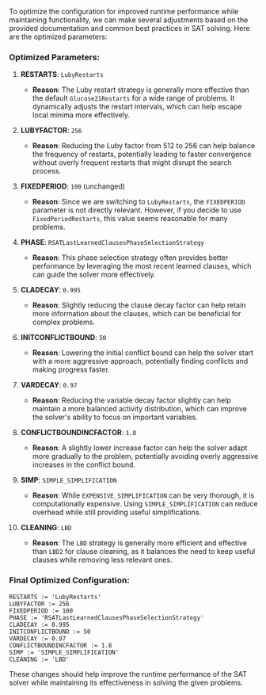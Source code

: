 To optimize the configuration for improved runtime performance while maintaining functionality, we can make several adjustments based on the provided documentation and common best practices in SAT solving. Here are the optimized parameters:

### Optimized Parameters:

1. **RESTARTS**: `LubyRestarts`
   - **Reason**: The Luby restart strategy is generally more effective than the default `Glucose21Restarts` for a wide range of problems. It dynamically adjusts the restart intervals, which can help escape local minima more effectively.

2. **LUBYFACTOR**: `256`
   - **Reason**: Reducing the Luby factor from 512 to 256 can help balance the frequency of restarts, potentially leading to faster convergence without overly frequent restarts that might disrupt the search process.

3. **FIXEDPERIOD**: `100` (unchanged)
   - **Reason**: Since we are switching to `LubyRestarts`, the `FIXEDPERIOD` parameter is not directly relevant. However, if you decide to use `FixedPeriodRestarts`, this value seems reasonable for many problems.

4. **PHASE**: `RSATLastLearnedClausesPhaseSelectionStrategy`
   - **Reason**: This phase selection strategy often provides better performance by leveraging the most recent learned clauses, which can guide the solver more effectively.

5. **CLADECAY**: `0.995`
   - **Reason**: Slightly reducing the clause decay factor can help retain more information about the clauses, which can be beneficial for complex problems.

6. **INITCONFLICTBOUND**: `50`
   - **Reason**: Lowering the initial conflict bound can help the solver start with a more aggressive approach, potentially finding conflicts and making progress faster.

7. **VARDECAY**: `0.97`
   - **Reason**: Reducing the variable decay factor slightly can help maintain a more balanced activity distribution, which can improve the solver's ability to focus on important variables.

8. **CONFLICTBOUNDINCFACTOR**: `1.8`
   - **Reason**: A slightly lower increase factor can help the solver adapt more gradually to the problem, potentially avoiding overly aggressive increases in the conflict bound.

9. **SIMP**: `SIMPLE_SIMPLIFICATION`
   - **Reason**: While `EXPENSIVE_SIMPLIFICATION` can be very thorough, it is computationally expensive. Using `SIMPLE_SIMPLIFICATION` can reduce overhead while still providing useful simplifications.

10. **CLEANING**: `LBD`
    - **Reason**: The `LBD` strategy is generally more efficient and effective than `LBD2` for clause cleaning, as it balances the need to keep useful clauses while removing less relevant ones.

### Final Optimized Configuration:
```plaintext
RESTARTS := 'LubyRestarts'
LUBYFACTOR := 256
FIXEDPERIOD := 100
PHASE := 'RSATLastLearnedClausesPhaseSelectionStrategy'
CLADECAY := 0.995
INITCONFLICTBOUND := 50
VARDECAY := 0.97
CONFLICTBOUNDINCFACTOR := 1.8
SIMP := 'SIMPLE_SIMPLIFICATION'
CLEANING := 'LBD'
```

These changes should help improve the runtime performance of the SAT solver while maintaining its effectiveness in solving the given problems.